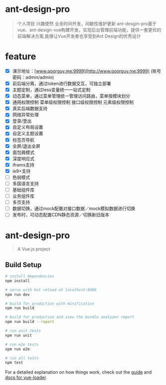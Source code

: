# ant-design-pro
> 个人项目 兴趣使然 业余时间开发，间歇性维护更新
ant-desgin-pro基于vue、ant-design-vue构建开发，实现后台管理前端功能，提供一套更优的前端解决方案,能够让Vue开发者也享受到Ant Design的优秀设计

# feature
- [x] 演示地址：[www.poorguy.me:9999](http://www.poorguy.me:9999) (账号密码：admin/admin)
- [x] 前后端分离，通过token进行数据交互，可独立部署
- [x] 主题定制，通过less变量统一一站式定制
- [x] 动态菜单，通过菜单管理统一管理访问路由，菜单按模块划分
- [x] 通用权限控制
        菜单级权限控制
        接口级权限控制
        元素级权限控制
- [x] 真实后端数据支持
- [x] 网络异常处理
- [x] 登录/登出
- [x] 自定义布局设置
- [x] 自定义主题设置
- [x] 标签页导航
- [x] 全屏/退出全屏
- [x] 面包屑模式
- [x] 深度响应式
- [x] iframs支持
- [x] ie9+支持
- [ ] 色弱模式
- [ ] 多国语言支持
- [ ] 基础组件库
- [ ] 业务组件库
- [ ] 多页支持
- [ ] 数据切换，通过mock配置对接口数据／mock模拟数据进行切换
- [ ] 发布时，可动态配置CDN静态资源／切换新旧版本
# ant-design-pro

> A Vue.js project

## Build Setup

``` bash
# install dependencies
npm install

# serve with hot reload at localhost:8080
npm run dev

# build for production with minification
npm run build

# build for production and view the bundle analyzer report
npm run build --report

# run unit tests
npm run unit

# run e2e tests
npm run e2e

# run all tests
npm test
```

For a detailed explanation on how things work, check out the [guide](http://vuejs-templates.github.io/webpack/) and [docs for vue-loader](http://vuejs.github.io/vue-loader).
